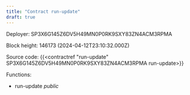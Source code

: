 ```yaml
---
title: "Contract run-update"
draft: true
---
```

Deployer: SP3X6G145Z6DV5H49MN0P0RK9SXY83ZN4ACM3RPMA


 



Block height: 146173 (2024-04-12T23:10:32.000Z)

Source code: {{<contractref "run-update" SP3X6G145Z6DV5H49MN0P0RK9SXY83ZN4ACM3RPMA run-update>}}

Functions:

* run-update _public_
